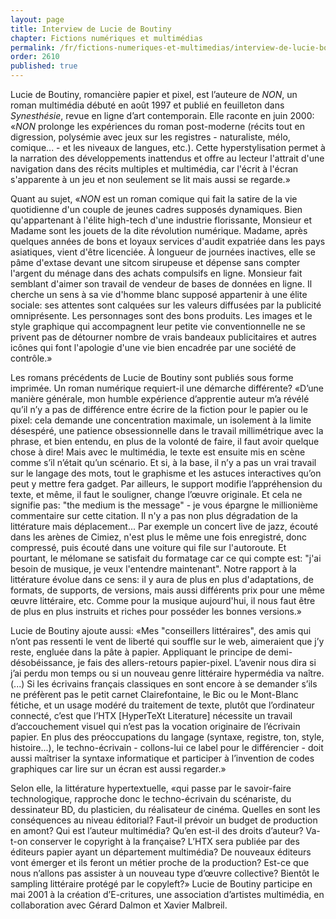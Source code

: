 ```yaml
---
layout: page
title: Interview de Lucie de Boutiny
chapter: Fictions numériques et multimédias
permalink: /fr/fictions-numeriques-et-multimedias/interview-de-lucie-boutiny/
order: 2610
published: true
---
```

<p>Lucie de Boutiny, romancière papier et pixel, est l’auteure de <em>NON</em>, un roman multimédia débuté en août 1997 et publié en feuilleton dans <em>Synesthésie</em>, revue en ligne d’art contemporain. Elle raconte en juin 2000: «<em>NON</em> prolonge les expériences du roman post-moderne (récits tout en digression, polysémie avec jeux sur les registres - naturaliste, mélo, comique... - et les niveaux de langues, etc.). Cette hyperstylisation permet à la narration des développements inattendus et offre au lecteur l'attrait d'une navigation dans des récits multiples et multimédia, car l'écrit à l'écran s'apparente à un jeu et non seulement se lit mais aussi se regarde.»</p>

<p>Quant au sujet, «<em>NON</em> est un roman comique qui fait la satire de la vie quotidienne d'un couple de jeunes cadres supposés dynamiques. Bien qu'appartenant à l'élite high-tech d'une industrie florissante, Monsieur et Madame sont les jouets de la dite révolution numérique. Madame, après quelques années de bons et loyaux services d'audit expatriée dans les pays asiatiques, vient d'être licenciée. À longueur de journées inactives, elle se pâme d'extase devant une sitcom sirupeuse et dépense sans compter l'argent du ménage dans des achats compulsifs en ligne. Monsieur fait semblant d'aimer son travail de vendeur de bases de données en ligne. Il cherche un sens à sa vie d'homme blanc supposé appartenir à une élite sociale: ses attentes sont calquées sur les valeurs diffusées par la publicité omniprésente. Les personnages sont des bons produits. Les images et le style graphique qui accompagnent leur petite vie conventionnelle ne se privent pas de détourner nombre de vrais bandeaux publicitaires et autres icônes qui font l'apologie d'une vie bien encadrée par une société de contrôle.»</p>

<p>Les romans précédents de Lucie de Boutiny sont publiés sous forme imprimée. Un roman numérique requiert-il une démarche différente? «D’une manière générale, mon humble expérience d’apprentie auteur m’a révélé qu’il n’y a pas de différence entre écrire de la fiction pour le papier ou le pixel: cela demande une concentration maximale, un isolement à la limite désespéré, une patience obsessionnelle dans le travail millimétrique avec la phrase, et bien entendu, en plus de la volonté de faire, il faut avoir quelque chose à dire! Mais avec le multimédia, le texte est ensuite mis en scène comme s’il n’était qu’un scénario. Et si, à la base, il n’y a pas un vrai travail sur le langage des mots, tout le graphisme et les astuces interactives qu’on peut y mettre fera gadget. Par ailleurs, le support modifie l’appréhension du texte, et même, il faut le souligner, change l’œuvre originale. Et cela ne signifie pas: "the medium is the message" - je vous épargne le millionième commentaire sur cette citation. Il n'y a pas non plus dégradation de la littérature mais déplacement... Par exemple un concert live de jazz, écouté dans les arènes de Cimiez, n'est plus le même une fois enregistré, donc compressé, puis écouté dans une voiture qui file sur l'autoroute. Et pourtant, le mélomane se satisfait du formatage car ce qui compte est: "j'ai besoin de musique, je veux l'entendre maintenant". Notre rapport à la littérature évolue dans ce sens: il y aura de plus en plus d'adaptations, de formats, de supports, de versions, mais aussi différents prix pour une même œuvre littéraire, etc. Comme pour la musique aujourd'hui, il nous faut être de plus en plus instruits et riches pour posséder les bonnes versions.»</p>

<p>Lucie de Boutiny ajoute aussi: «Mes "conseillers littéraires", des amis qui n’ont pas ressenti le vent de liberté qui souffle sur le web, aimeraient que j’y reste, engluée dans la pâte à papier. Appliquant le principe de demi-désobéissance, je fais des allers-retours papier-pixel. L’avenir nous dira si j’ai perdu mon temps ou si un nouveau genre littéraire hypermédia va naître. (...) Si les écrivains français classiques en sont encore à se demander s’ils ne préfèrent pas le petit carnet Clairefontaine, le Bic ou le Mont-Blanc fétiche, et un usage modéré du traitement de texte, plutôt que l’ordinateur connecté, c’est que l’HTX [HyperTeXt Literature] nécessite un travail d’accouchement visuel qui n’est pas la vocation originaire de l’écrivain papier. En plus des préoccupations du langage (syntaxe, registre, ton, style, histoire...), le techno-écrivain - collons-lui ce label pour le différencier - doit aussi maîtriser la syntaxe informatique et participer à l’invention de codes graphiques car lire sur un écran est aussi regarder.»</p>

<p>Selon elle, la littérature hypertextuelle, «qui passe par le savoir-faire technologique, rapproche donc le techno-écrivain du scénariste, du dessinateur BD, du plasticien, du réalisateur de cinéma. Quelles en sont les conséquences au niveau éditorial? Faut-il prévoir un budget de production en amont? Qui est l’auteur multimédia? Qu’en est-il des droits d’auteur? Va-t-on conserver le copyright à la française? L’HTX sera publiée par des éditeurs papier ayant un département multimédia? De nouveaux éditeurs vont émerger et ils feront un métier proche de la production? Est-ce que nous n’allons pas assister à un nouveau type d’œuvre collective? Bientôt le sampling littéraire protégé par le copyleft?» Lucie de Boutiny participe en mai 2001 à la création d’E-critures, une association d’artistes multimédia, en collaboration avec Gérard Dalmon et Xavier Malbreil.</p>